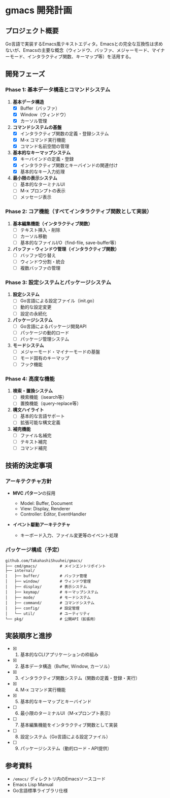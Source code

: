 # gmacs 開発計画

## プロジェクト概要
Go言語で実装するEmacs風テキストエディタ。Emacsとの完全な互換性は求めないが、Emacsの主要な概念（ウィンドウ、バッファ、メジャーモード、マイナーモード、インタラクティブ関数、キーマップ等）を活用する。

## 開発フェーズ

### Phase 1: 基本データ構造とコマンドシステム
1. **基本データ構造**
   - [x] Buffer（バッファ）
   - [x] Window（ウィンドウ）
   - [x] カーソル管理

2. **コマンドシステムの基盤**
   - [x] インタラクティブ関数の定義・登録システム
   - [x] M-x コマンド実行機能
   - [x] コマンド名前空間の管理

3. **基本的なキーマップシステム**
   - [x] キーバインドの定義・登録
   - [x] インタラクティブ関数とキーバインドの関連付け
   - [x] 基本的なキー入力処理

4. **最小限の表示システム**
   - [ ] 基本的なターミナルUI
   - [ ] M-x プロンプトの表示
   - [ ] メッセージ表示

### Phase 2: コア機能（すべてインタラクティブ関数として実装）
1. **基本編集機能（インタラクティブ関数）**
   - [ ] テキスト挿入・削除
   - [ ] カーソル移動
   - [ ] 基本的なファイルI/O（find-file, save-buffer等）

2. **バッファ・ウィンドウ管理（インタラクティブ関数）**
   - [ ] バッファ切り替え
   - [ ] ウィンドウ分割・統合
   - [ ] 複数バッファの管理

### Phase 3: 設定システムとパッケージシステム
1. **設定システム**
   - [ ] Go言語による設定ファイル（init.go）
   - [ ] 動的な設定変更
   - [ ] 設定の永続化

2. **パッケージシステム**
   - [ ] Go言語によるパッケージ開発API
   - [ ] パッケージの動的ロード
   - [ ] パッケージ管理システム

3. **モードシステム**
   - [ ] メジャーモード・マイナーモードの基盤
   - [ ] モード固有のキーマップ
   - [ ] フック機能

### Phase 4: 高度な機能
1. **検索・置換システム**
   - [ ] 検索機能（isearch等）
   - [ ] 置換機能（query-replace等）

2. **構文ハイライト**
   - [ ] 基本的な言語サポート
   - [ ] 拡張可能な構文定義

3. **補完機能**
   - [ ] ファイル名補完
   - [ ] テキスト補完
   - [ ] コマンド補完

## 技術的決定事項

### アーキテクチャ方針
- **MVC パターン**の採用
  - Model: Buffer, Document
  - View: Display, Renderer  
  - Controller: Editor, EventHandler

- **イベント駆動アーキテクチャ**
  - キーボード入力、ファイル変更等のイベント処理

### パッケージ構成（予定）
```
github.com/TakahashiShuuhei/gmacs/
├── cmd/gmacs/          # メインエントリポイント
├── internal/
│   ├── buffer/         # バッファ管理
│   ├── window/         # ウィンドウ管理
│   ├── display/        # 表示システム
│   ├── keymap/         # キーマップシステム
│   ├── mode/           # モードシステム
│   ├── command/        # コマンドシステム
│   ├── config/         # 設定管理
│   └── util/           # ユーティリティ
└── pkg/                # 公開API（拡張用）
```

## 実装順序と進捗
- [x] 1. 基本的なCLIアプリケーションの枠組み
- [x] 2. 基本データ構造（Buffer, Window, カーソル）
- [x] 3. インタラクティブ関数システム（関数の定義・登録・実行）
- [x] 4. M-x コマンド実行機能
- [x] 5. 基本的なキーマップとキーバインド
- [ ] 6. 最小限のターミナルUI（M-xプロンプト表示）
- [ ] 7. 基本編集機能をインタラクティブ関数として実装
- [ ] 8. 設定システム（Go言語による設定ファイル）
- [ ] 9. パッケージシステム（動的ロード・API提供）

## 参考資料
- `/emacs/` ディレクトリ内のEmacsソースコード
- Emacs Lisp Manual
- Go言語標準ライブラリ仕様